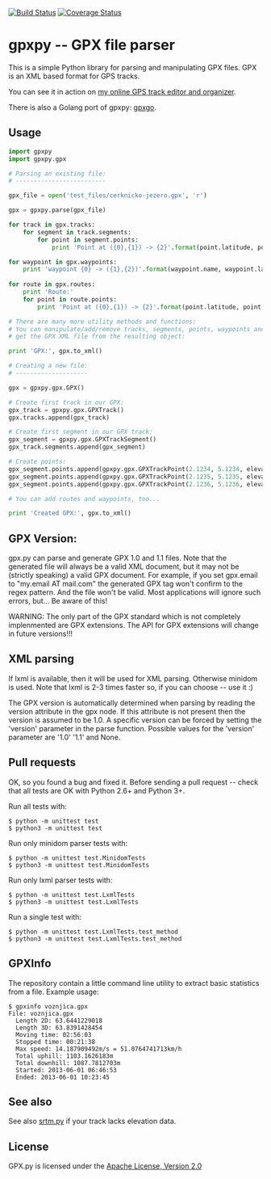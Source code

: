 [![Build Status](https://api.travis-ci.org/tkrajina/gpxpy.svg)](https://travis-ci.org/tkrajina/gpxpy)
[![Coverage Status](https://coveralls.io/repos/github/tkrajina/gpxpy/badge.svg?branch=master)](https://coveralls.io/github/tkrajina/gpxpy?branch=master)

gpxpy -- GPX file parser
========================

This is a simple Python library for parsing and manipulating GPX files. GPX is an XML based format for GPS tracks.

You can see it in action on [my online GPS track editor and organizer](http://www.trackprofiler.com).

There is also a Golang port of gpxpy: [gpxgo](http://github.com/tkrajina/gpxgo).

Usage
-----

```python
import gpxpy
import gpxpy.gpx

# Parsing an existing file:
# -------------------------

gpx_file = open('test_files/cerknicko-jezero.gpx', 'r')

gpx = gpxpy.parse(gpx_file)

for track in gpx.tracks:
    for segment in track.segments:
        for point in segment.points:
            print 'Point at ({0},{1}) -> {2}'.format(point.latitude, point.longitude, point.elevation)

for waypoint in gpx.waypoints:
    print 'waypoint {0} -> ({1},{2})'.format(waypoint.name, waypoint.latitude, waypoint.longitude)
    
for route in gpx.routes:
    print 'Route:'
    for point in route.points:
        print 'Point at ({0},{1}) -> {2}'.format(point.latitude, point.longitude, point.elevation)

# There are many more utility methods and functions:
# You can manipulate/add/remove tracks, segments, points, waypoints and routes and
# get the GPX XML file from the resulting object:

print 'GPX:', gpx.to_xml()

# Creating a new file:
# --------------------

gpx = gpxpy.gpx.GPX()

# Create first track in our GPX:
gpx_track = gpxpy.gpx.GPXTrack()
gpx.tracks.append(gpx_track)

# Create first segment in our GPX track:
gpx_segment = gpxpy.gpx.GPXTrackSegment()
gpx_track.segments.append(gpx_segment)

# Create points:
gpx_segment.points.append(gpxpy.gpx.GPXTrackPoint(2.1234, 5.1234, elevation=1234))
gpx_segment.points.append(gpxpy.gpx.GPXTrackPoint(2.1235, 5.1235, elevation=1235))
gpx_segment.points.append(gpxpy.gpx.GPXTrackPoint(2.1236, 5.1236, elevation=1236))

# You can add routes and waypoints, too...

print 'Created GPX:', gpx.to_xml()
```

GPX Version:
------------

gpx.py can parse and generate GPX 1.0 and 1.1 files. Note that the generated file will always be a valid XML document, but it may not be (strictly speaking) a valid GPX document. For example, if you set gpx.email to "my.email AT mail.com" the generated GPX tag won't confirm to the regex pattern. And the file won't be valid. Most applications will ignore such errors, but... Be aware of this!

WARNING: The only part of the GPX standard which is not completely implenmented are GPX extensions. The API for GPX extensions will change in future versions!!!

XML parsing
-----------

If lxml is available, then it will be used for XML parsing.
Otherwise minidom is used.
Note that lxml is 2-3 times faster so, if you can choose -- use it :)

The GPX version is automatically determined when parsing by reading the version attribute in the gpx node. If this attribute is not present then the version is assumed to be 1.0. A specific version can be forced by setting the 'version' parameter in the parse function. Possible values for the 'version' parameter are '1.0' '1.1' and None.

Pull requests
-------------

OK, so you found a bug and fixed it. Before sending a pull request -- check that all tests are OK with Python 2.6+ and Python 3+.

Run all tests with:

    $ python -m unittest test
    $ python3 -m unittest test

Run only minidom parser tests with:

    $ python -m unittest test.MinidomTests
    $ python3 -m unittest test.MinidomTests

Run only lxml parser tests with:

    $ python -m unittest test.LxmlTests
    $ python3 -m unittest test.LxmlTests

Run a single test with:

    $ python -m unittest test.LxmlTests.test_method
    $ python3 -m unittest test.LxmlTests.test_method

GPXInfo
-------

The repository contain a little command line utility to extract basic statistics from a file.
Example usage:

    $ gpxinfo voznjica.gpx 
    File: voznjica.gpx
      Length 2D: 63.6441229018
      Length 3D: 63.8391428454
      Moving time: 02:56:03
      Stopped time: 00:21:38
      Max speed: 14.187909492m/s = 51.0764741713km/h
      Total uphill: 1103.1626183m
      Total downhill: 1087.7812703m
      Started: 2013-06-01 06:46:53
      Ended: 2013-06-01 10:23:45

See also
--------

See also [srtm.py](https://github.com/tkrajina/srtm.py) if your track lacks elevation data.

License
-------

GPX.py is licensed under the [Apache License, Version 2.0](http://www.apache.org/licenses/LICENSE-2.0)


